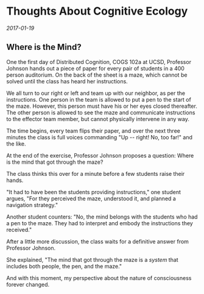 # Thoughts About Cognitive Ecology

_2017-01-19_

## Where is the Mind?

One the first day of Distributed Cognition, COGS 102a at UCSD, Professor Johnson
hands out a piece of paper for every pair of students in a 400 person
auditorium. On the back of the sheet is a maze, which cannot be solved until
the class has heard her instructions.

We all turn to our right or left and team up with our neighbor, as per the instructions.
One person in the team is allowed to put a pen to the start of the maze. However, this
person must have his or her eyes closed thereafter. The other person is allowed to see the maze and
communicate instructions to the effector team member, but cannot physically intervene
in any way.

The time begins, every team flips their paper, and over the next three minutes the
class is full voices commanding "Up -- right! No, too far!" and the like.

At the end of the exercise, Professor Johnson proposes a question: Where is the mind
that got through the maze?

The class thinks this over for a minute before a few students raise their hands.

"It had to have been the students providing instructions," one student argues,
"For they perceived the maze, understood it, and planned a navigation strategy."

Another student counters: "No, the mind belongs with the students who had a pen to the maze.
They had to interpret and embody the instructions they received."

After a little more discussion, the class waits for a definitive answer from Professor Johnson.

She explained, "The mind that got through the maze is a *system* that includes both people, the pen, and the maze."

And with this moment, my perspective about the nature of consciousness forever changed.
